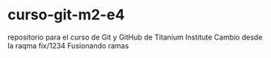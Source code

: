 # curso-git-m2-e4
repositorio para el curso de Git y GitHub de Titanium Institute
Cambio desde la raqma fix/1234
Fusionando ramas